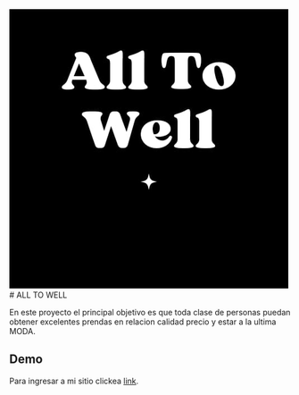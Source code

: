 <img src= "images/alltowelllogo3.jpeg" >
# ALL TO WELL
 
En este proyecto el principal objetivo es que toda clase de personas puedan obtener excelentes prendas en relacion calidad precio y estar a la ultima MODA.

## Demo

Para ingresar a mi sitio clickea [link](https://ppaula7.github.io/AllToWell/).